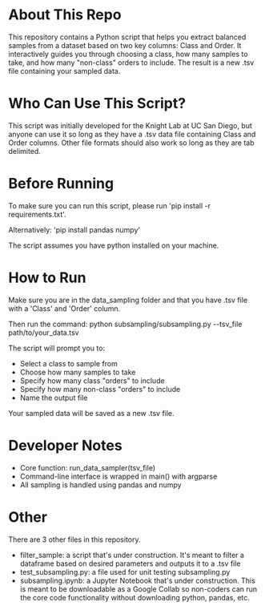 # About This Repo
This repository contains a Python script that helps you extract balanced samples from a dataset based on two key columns: Class and Order. It interactively guides you through choosing a class, how many samples to take, and how many "non-class" orders to include. The result is a new .tsv file containing your sampled data.

# Who Can Use This Script?
This script was initially developed for the Knight Lab at UC San Diego, but anyone can use it so long as they have a .tsv data file containing Class and Order columns. Other file formats should also work so long as they are tab delimited.

# Before Running
To make sure you can run this script, please run 'pip install -r requirements.txt'. 

Alternatively: 'pip install pandas numpy'

The script assumes you have python installed on your machine. 

# How to Run
Make sure you are in the data_sampling folder and that you have .tsv file with a 'Class' and 'Order' column. 

Then run the command:
    python subsampling/subsampling.py --tsv_file path/to/your_data.tsv

The script will prompt you to:
- Select a class to sample from
- Choose how many samples to take
- Specify how many class "orders" to include
- Specify how many non-class "orders" to include
- Name the output file

Your sampled data will be saved as a new .tsv file.

# Developer Notes
- Core function: run_data_sampler(tsv_file)
- Command-line interface is wrapped in main() with argparse
- All sampling is handled using pandas and numpy

# Other
There are 3 other files in this repository. 
- filter_sample: a script that's under construction. It's meant to filter a dataframe based on desired parameters and outputs it to a .tsv file
- test_subsampling.py: a file used for unit testing subsampling.py
- subsampling.ipynb: a Jupyter Notebook that's under construction. This is meant to be downloadable as a Google Collab so non-coders can run the core code functionality without downloading python, pandas, etc.
